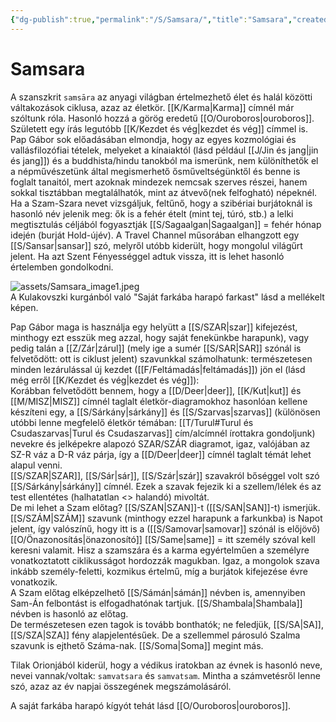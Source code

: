 ```yaml
---
{"dg-publish":true,"permalink":"/S/Samsara/","title":"Samsara","created":"2023-11-19T03:34","updated":"2025-08-19T01:01"}
---
```



# Samsara

A szanszkrit `samsāra` az anyagi világban értelmezhető élet és halál közötti váltakozások ciklusa, azaz az életkör. [[K/Karma\|Karma]] címnél már szóltunk róla. Hasonló hozzá a görög eredetű [[O/Ouroboros\|ouroboros]]. Született egy írás legutóbb [[K/Kezdet és vég\|kezdet és vég]] címmel is.  
Pap Gábor sok előadásában elmondja, hogy az egyes kozmológiai és vallásfilozófiai tételek, melyeket a kínaiaktól (lásd például [[J/Jin és jang\|jin és jang]]) és a buddhista/hindu tanokból ma ismerünk, nem különíthetők el a népművészetünk által megismerhető ősműveltségünktől és benne is foglalt tanaitól, mert azoknak mindezek nemcsak szerves részei, hanem sokkal tisztábban megtalálhatók, mint az átvevő(nek felfogható) népeknél.  
Ha a Szam-Szara nevet vizsgáljuk, feltűnő, hogy a szibériai burjátoknál is hasonló név jelenik meg: ők is a fehér ételt (mint tej, túró, stb.) a lelki megtisztulás céljából fogyasztják [[S/Sagaalgan\|Sagaalgan]] = fehér hónap idején (burját Hold-újév). A Travel Channel műsorában elhangzott egy [[S/Sansar\|sansar]] szó, melyről utóbb kiderült, hogy mongolul világűrt jelent. Ha azt Szent Fényességgel adtuk vissza, itt is lehet hasonló értelemben gondolkodni.  

![assets/Samsara_image1.jpeg](/img/user/S/assets/Samsara_image1.jpeg)  
A Kulakovszki kurgánból való "Saját farkába harapó farkast" lásd a mellékelt képen.  

Pap Gábor maga is használja egy helyütt a [[S/SZAR\|szar]] kifejezést, minthogy ezt esszük meg azzal, hogy saját fenekünkbe harapunk), vagy pedig talán a [[Z/Zár\|zárul]] (mely ige a sumér [[S/SAR\|SAR]] szónál is felvetődött: ott is ciklust jelent) szavunkkal számolhatunk: természetesen minden lezárulással új kezdet ([[F/Feltámadás\|feltámadás]]) jön el (lásd még erről [[K/Kezdet és vég\|kezdet és vég]]):  
Korábban felvetődött bennem, hogy a [[D/Deer\|deer]], [[K/Kut\|kut]] és [[M/MISZ\|MISZ]] címnél taglalt életkör-diagramokhoz hasonlóan kellene készíteni egy, a [[S/Sárkány\|sárkány]] és [[S/Szarvas\|szarvas]] (különösen utóbbi lenne megfelelő életkör témában: [[T/Turul#Turul és Csudaszarvas\|Turul és Csudaszarvas]] cím/alcímnél írottakra gondoljunk) nevekre és jelképekre alapozó SZAR/SZÁR diagramot, igaz, valójában az SZ-R váz a D-R váz párja, így a [[D/Deer\|deer]] címnél taglalt témát lehet alapul venni.  
[[S/SZAR\|SZAR]], [[S/Sár\|sár]], [[S/Szár\|szár]] szavakról bőséggel volt szó [[S/Sárkány\|sárkány]] címnél. Ezek a szavak fejezik ki a szellem/lélek és az test ellentétes (halhatatlan <> halandó) mivoltát.  
De mi lehet a Szam előtag? [[S/SZAN\|SZAN]]-t ([[S/SAN\|SAN]]-t) ismerjük. [[S/SZÁM\|SZÁM]] szavunk (minthogy ezzel harapunk a farkunkba) is Napot jelent, így valószínű, hogy itt is a ([[S/Samovar\|samovar]] szónál is előjövő) [[O/Önazonosítás\|önazonosító]] [[S/Same\|same]] = itt személy szóval kell keresni valamit. Hisz a szamszára és a karma egyértelműen a személyre vonatkoztatott ciklikusságot hordozzák magukban. Igaz, a mongolok szava inkább személy-feletti, kozmikus értelmű, míg a burjátok kifejezése évre vonatkozik.  
A Szam előtag elképzelhető [[S/Sámán\|sámán]] névben is, amennyiben Sam-Án felbontást is elfogadhatónak tartjuk. [[S/Shambala\|Shambala]] névben is hasonló az előtag.  
De természetesen ezen tagok is tovább bonthatók; ne feledjük, [[S/SA\|SA]], [[S/SZA\|SZA]] fény alapjelentésűek. De a szellemmel párosuló Szalma szavunk is ejthető Száma-nak. [[S/Soma\|Soma]] megint más.  

Tilak Orionjából kiderül, hogy a védikus iratokban az évnek is hasonló neve, nevei vannak/voltak: `samvatsara` és `samvatsam`. Mintha a számvetésről lenne szó, azaz az év napjai összegének megszámolásáról.  


A saját farkába harapó kígyót tehát lásd [[O/Ouroboros\|ouroboros]].  